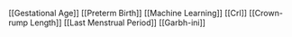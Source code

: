 [[Gestational Age]]
[[Preterm Birth]]
[[Machine Learning]]
[[Crl]]
[[Crown-rump Length]]
[[Last Menstrual Period]]
[[Garbh-ini]]

